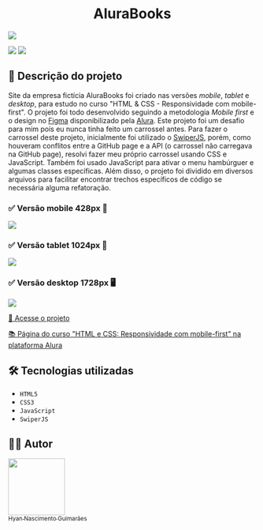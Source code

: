 <h1 align="center"> AluraBooks </h1>

![](https://raw.githubusercontent.com/hyanguimaraes/Alurabooks/main/assets/img/readme/Alurabooks_desktop_finalizado_V2.gif#vitrinedev)

![](https://img.shields.io/github/forks/hyanguimaraes/Alurabooks?style=social) ![](https://img.shields.io/github/last-commit/hyanguimaraes/Alurabooks?style=plastic)

📝 Descrição do projeto
---
Site da empresa fictícia AluraBooks foi criado nas versões _mobile_, _tablet_ e _desktop_, para estudo no curso "HTML & CSS - Responsividade com mobile-first". O projeto foi todo desenvolvido seguindo a metodologia _Mobile first_ e o design no [Figma](https://www.figma.com/file/OUiV77dAZA6Mw7vLRq57Fz/AluraBooks-(Copy)) disponibilizado pela [Alura](https://www.alura.com.br/). Este projeto foi um desafio para mim pois eu nunca tinha feito um carrossel antes. Para fazer o carrossel deste projeto, inicialmente foi utilizado o [SwiperJS](https://swiperjs.com/get-started#use-swiper-from-cdn), porém, como houveram conflitos entre a GitHub page e a API (o carrossel não carregava na GitHub page), resolvi fazer meu próprio carrossel usando CSS e JavaScript. Também foi usado JavaScript para ativar o menu hambúrguer e algumas classes específicas. Além disso, o projeto foi dividido em diversos arquivos para facilitar encontrar trechos específicos de código se necessária alguma refatoração.

<h3>✅ Versão mobile 428px 📱</h3>

![](https://raw.githubusercontent.com/hyanguimaraes/Alurabooks/main/assets/img/readme/Alurabooks_mobile_finalizado_V2.gif)

<h3>✅ Versão tablet 1024px 📱</h3>

![](https://raw.githubusercontent.com/hyanguimaraes/Alurabooks/main/assets/img/readme/Alurabooks_tablet_finalizado_V2.gif)

<h3>✅ Versão desktop 1728px 🖥️</h3>

![](https://raw.githubusercontent.com/hyanguimaraes/Alurabooks/main/assets/img/readme/Alurabooks_desktop_finalizado_V2.gif)


[🔗 Acesse o projeto](https://hyanguimaraes.github.io/Alurabooks/)

[📚 Página do curso "HTML e CSS: Responsividade com mobile-first" na plataforma Alura](https://cursos.alura.com.br/course/html-css-responsividade-mobile-first)

🛠️ Tecnologias utilizadas
---
- ``HTML5``
- ``CSS3``
- ``JavaScript``
- ``SwiperJS``

✍🏻 Autor
---
 [<img src="https://avatars.githubusercontent.com/u/112709798?s=400&u=bf197a3880a44c701b3303e07c052a74cb8d96b1&v=4" width=115><br><sub>Hyan Nascimento Guimarães</sub>](https://github.com/hyanguimaraes)